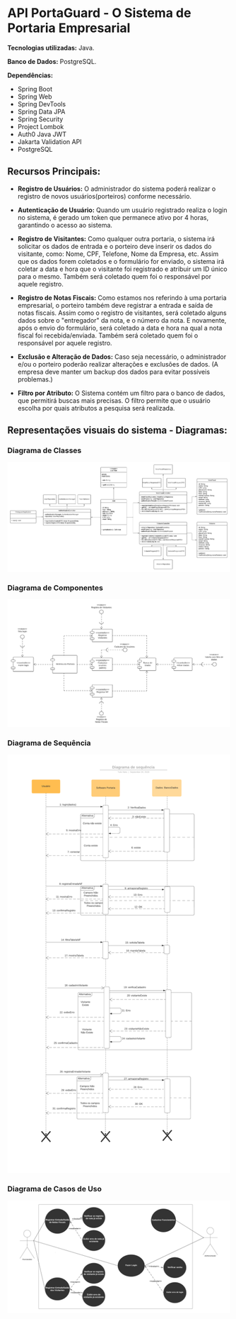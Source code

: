 # API PortaGuard - O Sistema de Portaria Empresarial

**Tecnologias utilizadas:** Java.

**Banco de Dados:** PostgreSQL.

**Dependências:** 
- Spring Boot
- Spring Web
- Spring DevTools
- Spring Data JPA
- Spring Security
- Project Lombok
- Auth0 Java JWT
- Jakarta Validation API
- PostgreSQL


## Recursos Principais:
- **Registro de Usuários:** O administrador do sistema poderá realizar o registro de novos usuários(porteiros) conforme necessário.

- **Autenticação de Usuário:** Quando um usuário registrado realiza o login no sistema, é gerado um token que permanece ativo por 4 horas, garantindo o acesso ao sistema.

- **Registro de Visitantes:** Como qualquer outra portaria, o sistema irá solicitar os dados de entrada e o porteiro deve inserir os dados do visitante, como: Nome, CPF, Telefone, Nome da Empresa, etc. Assim que os dados forem coletados e o formulário for enviado, o sistema irá coletar a data e hora que o visitante foi registrado e atribuir um ID único para o mesmo. Também será coletado quem foi o responsável por aquele registro.

- **Registro de Notas Fiscais:** Como estamos nos referindo à uma portaria empresarial, o porteiro também deve registrar a entrada e saída de notas fiscais. Assim como o registro de visitantes, será coletado alguns dados sobre o "entregador" da nota, e o número da nota.
E novamente, após o envio do formulário, será coletado a data e hora na qual a nota fiscal foi recebida/enviada. Também será coletado quem foi o responsável por aquele registro.

- **Exclusão e Alteração de Dados:** Caso seja necessário, o administrador e/ou o porteiro poderão realizar alterações e exclusões de dados. (A empresa deve manter um backup dos dados para evitar possíveis problemas.)

- **Filtro por Atributo:** O Sistema contém um filtro para o banco de dados, que permitirá buscas mais precisas. O filtro permite que o usuário escolha por quais atributos a pesquisa será realizada.


## Representações visuais do sistema - Diagramas:

### Diagrama de Classes
<img src="/resources/Diagrama de Classes - API Portaguard.png">

### Diagrama de Componentes
<img src="/resources/DiagramaComponentes.jpeg">

### Diagrama de Sequência
<img src="/resources/DiagramaSequencia.png">

### Diagrama de Casos de Uso
<img src="/resources/DiagramaCasosDeUso.png">
